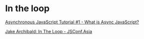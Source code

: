 # In the loop

[Asynchronous JavaScript Tutorial #1 - What is Async JavaScript?](https://www.youtube.com/watch?v=ZcQyJ-gxke0&list=PL4cUxeGkcC9jx2TTZk3IGWKSbtugYdrlu&ab_channel=TheNetNinja)

[Jake Archibald: In The Loop - JSConf.Asia](https://www.youtube.com/watch?v=cCOL7MC4Pl0&ab_channel=JSConf)

